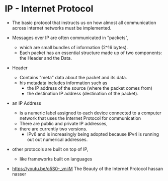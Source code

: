 # IP - Internet Protocol

- The basic protocol that instructs us on how almost all communication across internet networks must be implemented.
- Messages over IP are often communicated in "packets",
  - which are small bundles of information (2^16 bytes).
  - Each packet has an essential structure made up of two components: the Header and the Data.
- Header
  - Contains "meta" data about the packet and its data.
  - his metadata includes information such as
    - the IP address of the source (where the packet comes from)
    - the destination IP address (destination of the packet).
- an IP Address
  - is a numeric label assigned to each device connected to a computer network that uses the Internet Protocol for communication
  - There are public and private IP addresses,
  - there are currently two versions.
    - IPv6 and is increasingly being adopted because IPv4 is running out out numerical addresses.
- other protocols are built on top of IP,
  - like frameworks built on languages


- https://youtu.be/o5S0-_vniiM The Beauty of the Internet Protocol hassan nasser
